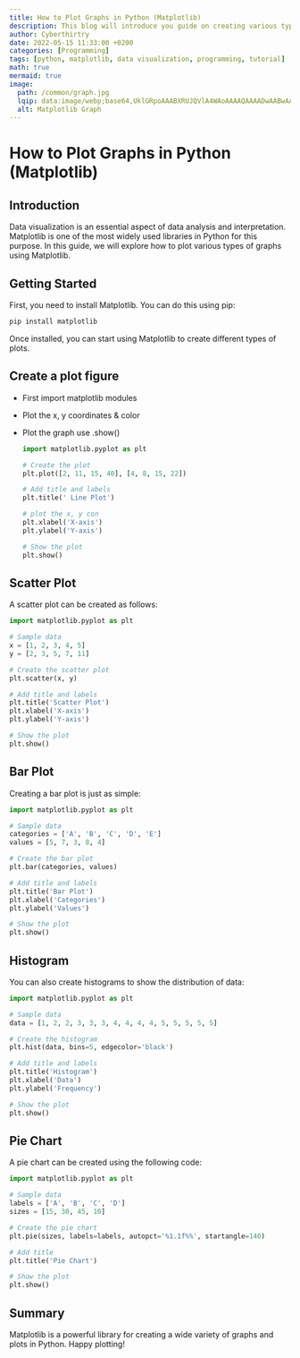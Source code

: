 ```yaml
---
title: How to Plot Graphs in Python (Matplotlib)
description: This blog will introduce you guide on creating various types of graphs in Python using the Matplotlib library.
author: Cyberthirtry
date: 2022-05-15 11:33:00 +0200
categories: [Programming]
tags: [python, matplotlib, data visualization, programming, tutorial]
math: true
mermaid: true
image:
  path: /common/graph.jpg
  lqip: data:image/webp;base64,UklGRpoAAABXRUJQVlA4WAoAAAAQAAAADwAABwAAQUxQSDIAAAARL0AmbZurmr57yyIiqE8oiG0bejIYEQTgqiDA9vqnsUSI6H+oAERp2HZ65qP/VIAWAFZQOCBCAAAA8AEAnQEqEAAIAAVAfCWkAALp8sF8rgRgAP7o9FDvMCkMde9PK7euH5M1m6VWoDXf2FkP3BqV0ZYbO6NA/VFIAAAA
  alt: Matplotlib Graph
---
```


# How to Plot Graphs in Python (Matplotlib)

## Introduction

Data visualization is an essential aspect of data analysis and interpretation. Matplotlib is one of the most widely used libraries in Python for this purpose. In this guide, we will explore how to plot various types of graphs using Matplotlib.

## Getting Started

First, you need to install Matplotlib. You can do this using pip:

```sh
pip install matplotlib
```

Once installed, you can start using Matplotlib to create different types of plots.

## Create a plot figure

- First import matplotlib modules
- Plot the x, y coordinates & color
- Plot the graph use .show()
  
  ```python
  import matplotlib.pyplot as plt
  
  # Create the plot
  plt.plot([2, 11, 15, 40], [4, 8, 15, 22])
  
  # Add title and labels
  plt.title(' Line Plot')

  # plot the x, y con
  plt.xlabel('X-axis')
  plt.ylabel('Y-axis')
  
  # Show the plot
  plt.show()
  ```

## Scatter Plot

A scatter plot can be created as follows:

```python
import matplotlib.pyplot as plt

# Sample data
x = [1, 2, 3, 4, 5]
y = [2, 3, 5, 7, 11]

# Create the scatter plot
plt.scatter(x, y)

# Add title and labels
plt.title('Scatter Plot')
plt.xlabel('X-axis')
plt.ylabel('Y-axis')

# Show the plot
plt.show()
```

## Bar Plot

Creating a bar plot is just as simple:

```python
import matplotlib.pyplot as plt

# Sample data
categories = ['A', 'B', 'C', 'D', 'E']
values = [5, 7, 3, 8, 4]

# Create the bar plot
plt.bar(categories, values)

# Add title and labels
plt.title('Bar Plot')
plt.xlabel('Categories')
plt.ylabel('Values')

# Show the plot
plt.show()
```

## Histogram

You can also create histograms to show the distribution of data:

```python
import matplotlib.pyplot as plt

# Sample data
data = [1, 2, 2, 3, 3, 3, 4, 4, 4, 4, 5, 5, 5, 5, 5]

# Create the histogram
plt.hist(data, bins=5, edgecolor='black')

# Add title and labels
plt.title('Histogram')
plt.xlabel('Data')
plt.ylabel('Frequency')

# Show the plot
plt.show()
```

## Pie Chart

A pie chart can be created using the following code:

```python
import matplotlib.pyplot as plt

# Sample data
labels = ['A', 'B', 'C', 'D']
sizes = [15, 30, 45, 10]

# Create the pie chart
plt.pie(sizes, labels=labels, autopct='%1.1f%%', startangle=140)

# Add title
plt.title('Pie Chart')

# Show the plot
plt.show()
```

## Summary

Matplotlib is a powerful library for creating a wide variety of graphs and plots in Python.
Happy plotting!

